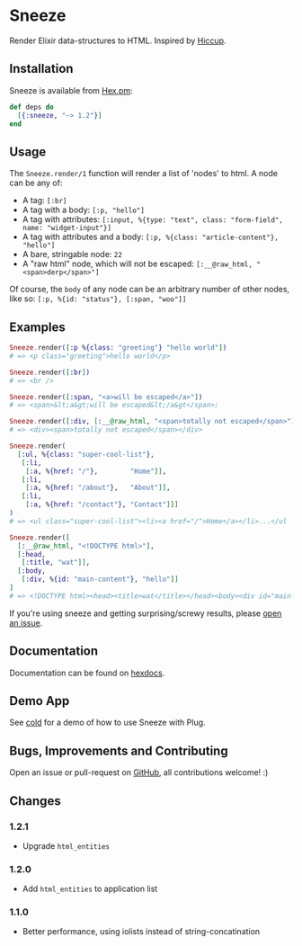 # Sneeze

Render Elixir data-structures to HTML. Inspired by [Hiccup](https://github.com/weavejester/hiccup).


## Installation

Sneeze is available from [Hex.pm](https://hex.pm/packages/sneeze):

```elixir
def deps do
  [{:sneeze, "~> 1.2"}]
end
```


## Usage

The `Sneeze.render/1` function will render a list of 'nodes' to html. A node can be any of:

- A tag: `[:br]`
- A tag with a body: `[:p, "hello"]`
- A tag with attributes: `[:input, %{type: "text", class: "form-field", name: "widget-input"}]`
- A tag with attributes and a body: `[:p, %{class: "article-content"}, "hello"]`
- A bare, stringable node: `22`
- A "raw html" node, which will not be escaped: `[:__@raw_html, "<span>derp</span>"]`

Of course, the `body` of any node can be an arbitrary number of other nodes, like so:
`[:p, %{id: "status"}, [:span, "woo"]]`


## Examples

```elixir
Sneeze.render([:p %{class: "greeting"} "hello world"])
# => <p class="greeting">hello world</p>

Sneeze.render([:br])
# => <br />

Sneeze.render([:span, "<a>will be escaped</a>"])
# => <span>&lt;a&gt;will be escaped&lt;/a&gt</span>;

Sneeze.render([:div, [:__@raw_html, "<span>totally not escaped</span>"]])
# => <div><span>totally not escaped</span></div>

Sneeze.render(
  [:ul, %{class: "super-cool-list"},
   [:li,
    [:a, %{href: "/"},        "Home"]],
   [:li,
    [:a, %{href: "/about"},   "About"]],
   [:li,
    [:a, %{href: "/contact"}, "Contact"]]]
)
# => <ul class="super-cool-list"><li><a href="/">Home</a></li>...</ul

Sneeze.render([
  [:__@raw_html, "<!DOCTYPE html>"],
  [:head,
   [:title, "wat"]],
  [:body,
   [:div, %{id: "main-content"}, "hello"]]
]
# => <!DOCTYPE html><head><title>wat</title></head><body><div id="main-content">hello</div></body>
```

If you're using sneeze and getting surprising/screwy results, please [open an issue](https://github.com/JuneKelly/sneeze/issues).


## Documentation

Documentation can be found on [hexdocs](https://hexdocs.pm/sneeze/).


## Demo App

See [cold](https://github.com/JuneKelly/cold-sneeze) for a demo of how to use Sneeze with Plug.


## Bugs, Improvements and Contributing

Open an issue or pull-request on [GitHub](https://github.com/JuneKelly/sneeze), all contributions welcome! :)


## Changes

### 1.2.1

- Upgrade `html_entities`


### 1.2.0

- Add `html_entities` to application list


### 1.1.0

- Better performance, using iolists instead of string-concatination
